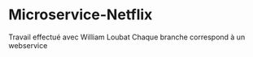 # Microservice-Netflix
Travail effectué avec William Loubat
Chaque branche correspond à un webservice
